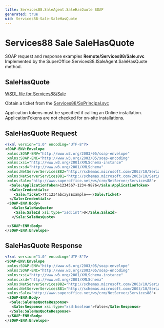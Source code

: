 ```yaml
---
title: Services88.SaleAgent.SaleHasQuote SOAP
generated: true
uid: Services88-Sale-SaleHasQuote
---
```


# Services88 Sale SaleHasQuote

SOAP request and response examples **Remote/Services88/Sale.svc**
Implemented by the <see cref="M:SuperOffice.Services88.ISaleAgent.SaleHasQuote">SuperOffice.Services88.ISaleAgent.SaleHasQuote</see> method.

## SaleHasQuote





[WSDL file for Services88/Sale](../Services88-Sale.md)

Obtain a ticket from the [Services88/SoPrincipal.svc](../SoPrincipal/index.md)

Application tokens must be specified if calling an Online installation. ApplicationTokens are not checked for on-site installations.

## SaleHasQuote Request

```xml
<?xml version="1.0" encoding="UTF-8"?>
<SOAP-ENV:Envelope
 xmlns:SOAP-ENV="http://www.w3.org/2003/05/soap-envelope"
 xmlns:SOAP-ENC="http://www.w3.org/2003/05/soap-encoding"
 xmlns:xsi="http://www.w3.org/2001/XMLSchema-instance"
 xmlns:xsd="http://www.w3.org/2001/XMLSchema"
 xmlns:NetServerServices882="http://schemas.microsoft.com/2003/10/Serialization/Arrays"
 xmlns:NetServerServices881="http://schemas.microsoft.com/2003/10/Serialization/"
 xmlns:Sale="http://www.superoffice.net/ws/crm/NetServer/Services88">
  <Sale:ApplicationToken>1234567-1234-9876</Sale:ApplicationToken>
  <Sale:Credentials>
    <Sale:Ticket>7T:1234abcxyzExample==</Sale:Ticket>
  </Sale:Credentials>
 <SOAP-ENV:Body>
   <Sale:SaleHasQuote>
    <Sale:SaleId xsi:type="xsd:int">0</Sale:SaleId>
   </Sale:SaleHasQuote>

 </SOAP-ENV:Body>
</SOAP-ENV:Envelope>

```


## SaleHasQuote Response

```xml
<?xml version="1.0" encoding="UTF-8"?>
<SOAP-ENV:Envelope
 xmlns:SOAP-ENV="http://www.w3.org/2003/05/soap-envelope"
 xmlns:SOAP-ENC="http://www.w3.org/2003/05/soap-encoding"
 xmlns:xsi="http://www.w3.org/2001/XMLSchema-instance"
 xmlns:xsd="http://www.w3.org/2001/XMLSchema"
 xmlns:NetServerServices882="http://schemas.microsoft.com/2003/10/Serialization/Arrays"
 xmlns:NetServerServices881="http://schemas.microsoft.com/2003/10/Serialization/"
 xmlns:Sale="http://www.superoffice.net/ws/crm/NetServer/Services88">
 <SOAP-ENV:Body>
  <Sale:SaleHasQuoteResponse>
   <Sale:Response xsi:type="xsd:boolean">false</Sale:Response>
  </Sale:SaleHasQuoteResponse>
 </SOAP-ENV:Body>
</SOAP-ENV:Envelope>

```

